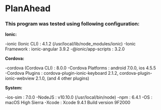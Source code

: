 # PlanAhead

### This program was tested using following configuration:

**Ionic:**

   -ionic (Ionic CLI)  : 4.1.2 (/usr/local/lib/node_modules/ionic)
   -Ionic Framework    : ionic-angular 3.9.2
   -@ionic/app-scripts : 3.2.0

**Cordova:**

   -cordova (Cordova CLI) : 8.0.0
   -Cordova Platforms     : android 7.0.0, ios 4.5.5
   -Cordova Plugins       : cordova-plugin-ionic-keyboard 2.1.2, cordova-plugin-ionic-webview 2.1.0, (and 4 other plugins)

**System:**

   -ios-sim : 7.0.0
   -NodeJS  : v10.10.0 (/usr/local/bin/node)
   -npm     : 6.4.1
   -OS      : macOS High Sierra
   -Xcode   : Xcode 9.4.1 Build version 9F2000



